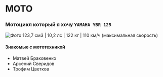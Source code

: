 # MOTO
### Мотоцикл который я хочу `YAMAHA YBR 125`
![Фото](https://upload.wikimedia.org/wikipedia/commons/thumb/7/7f/Yamaha_YBR125_%28Fuel_Injection_-_EU_Spec%29.JPG/800px-Yamaha_YBR125_%28Fuel_Injection_-_EU_Spec%29.JPG?20100111175939)
123,7 см3 | 10,2 лс | 122 кг | 110 км/ч (максимальная скорость)


#### Знакомые с мототехникой
- Матвей Браковенко
- Арсений Сверидов
- Трофим Цветков

